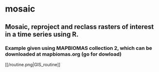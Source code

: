 # mosaic
## Mosaic, reproject and reclass rasters of interest in a time series using R. 
### Example given using MAPBIOMAS collection 2, which can be downloaded at mapbiomas.org (go for dowload)

[[/routine.png|GIS_routine]]
